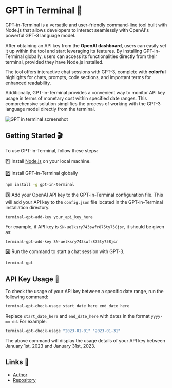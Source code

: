 # GPT in Terminal 👾

GPT-in-Terminal is a versatile and user-friendly command-line tool built with Node.js that allows developers to interact seamlessly with OpenAI's powerful GPT-3 language model. 

After obtaining an API key from the __OpenAI dashboard__, users can easily set it up within the tool and start leveraging its features. By installing GPT-in-Terminal globally, users can access its functionalities directly from their terminal, provided they have Node.js installed. 

The tool offers interactive chat sessions with GPT-3, complete with __colorful__ highlights for chats, prompts, code sections, and important terms for enhanced readability. 

Additionally, GPT-in-Terminal provides a convenient way to monitor API key usage in terms of monetary cost within specified date ranges. This comprehensive solution simplifies the process of working with the GPT-3 language model directly from the terminal.


![GPT in terminal screenshot](https://i.ibb.co/ByLWBp9/Screenshot-2023-04-01-at-6-14-28-PM.png)

## Getting Started 🎬

To use GPT-in-Terminal, follow these steps:

1️⃣&nbsp;Install [Node.js](https://nodejs.org/en/download) on your local machine.  

2️⃣&nbsp;Install GPT-in-Terminal globally 
```bash
npm install -g gpt-in-terminal
```
3️⃣&nbsp;Add your OpenAI API key to the GPT-in-Terminal configuration file. This will add your API key to the `config.json` file located in the GPT-in-Terminal installation directory.
```bash
terminal-gpt-add-key your_api_key_here
```
For example, if  API key is  `SN-uelksry743swfr875ty758jsr`, it should be given as:
```bash
terminal-gpt-add-key SN-uelksry743swfr875ty758jsr
```
  
4️⃣&nbsp;Run the command to start a chat session with GPT-3.
```bash 
terminal-gpt
```
 

## API Key Usage 🔑

To check the usage of your API key between a specific date range, run the following command:
```bash
terminal-gpt-check-usage start_date_here end_date_here
```
Replace `start_date_here` and `end_date_here` with dates in the format `yyyy-mm-dd`. For example:
```bash
terminal-gpt-check-usage "2023-01-01" "2023-01-31"
```
The above command will display the usage details of your API key between January 1st, 2023 and January 31st, 2023.

##  Links 🔗
- [Author](https://www.bijishob.com)
- [Repository](https://github.com/bijish-js/terminal-gpt)
